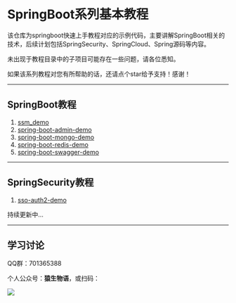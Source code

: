 # SpringBoot系列基本教程
该仓库为springboot快速上手教程对应的示例代码，主要讲解SpringBoot相关的技术，后续计划包括SpringSecurity、SpringCloud、Spring源码等内容。

未出现于教程目录中的子项目可能存在一些问题，请各位悉知。

如果该系列教程对您有所帮助的话，还请点个star给予支持！感谢！

---

## SpringBoot教程

1. [ssm_demo](https://blog.csdn.net/qq_28379809/article/details/83218797)
2. [spring-boot-admin-demo](https://blog.csdn.net/qq_28379809/article/details/102593592)
3. [spring-boot-mongo-demo](https://blog.csdn.net/qq_28379809/article/details/102952974)
4. [spring-boot-redis-demo](https://blog.csdn.net/qq_28379809/article/details/102961559)
5. [spring-boot-swagger-demo](https://blog.csdn.net/qq_28379809/article/details/103008307)



---

## SpringSecurity教程

1. [sso-auth2-demo](https://blog.csdn.net/qq_28379809/article/details/102734384)



持续更新中...

---

## 学习讨论
QQ群：701365388

个人公众号：**猿生物语**，或扫码：

![](https://zfh-public-blog.oss-cn-beijing.aliyuncs.com/%E7%8C%BF%E7%94%9F%E7%89%A9%E8%AF%AD.jpg)
